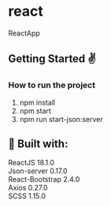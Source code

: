 # react
ReactApp


<h2>Getting Started ✌️</h2>


<h3>How to run the project</h3>

1. npm install
2. npm start
3. npm run start-json:server


<h2>🔨 Built with:</h2>
ReactJS 18.1.0 <br>
Json-server 0.17.0 <br>
React-Bootstrap 2.4.0 <br>
Axios 0.27.0 <br>
SCSS 1.15.0

